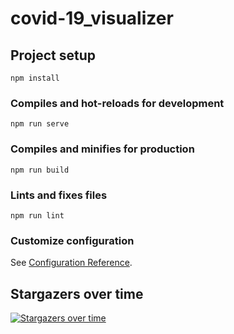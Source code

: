 # covid-19_visualizer

## Project setup
```
npm install
```

### Compiles and hot-reloads for development
```
npm run serve
```

### Compiles and minifies for production
```
npm run build
```

### Lints and fixes files
```
npm run lint
```

### Customize configuration
See [Configuration Reference](https://cli.vuejs.org/config/).



## Stargazers over time

[![Stargazers over time](https://starchart.cc/Sitoi/dailycheckin.svg)](https://starchart.cc/Sitoi/dailycheckin)
